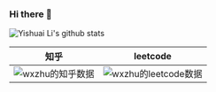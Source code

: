 ### Hi there 👋
![Yishuai Li's github stats](https://github-readme-stats.vercel.app/api?username=zhuwenxing&count_private=true&show_icons=true)



| 知乎    | leetcode   |
|-------------|-------------|
|![wxzhu的知乎数据](https://stats.justsong.cn/api/zhihu?username=zhu-wen-xing-52)|![wxzhu的leetcode数据](https://stats.justsong.cn/api/leetcode?username=wxzz&cn=true)|





<!--
**zhuwenxing/zhuwenxing** is a ✨ _special_ ✨ repository because its `README.md` (this file) appears on your GitHub profile.

Here are some ideas to get you started:

- 🔭 I’m currently working on ...
- 🌱 I’m currently learning ...
- 👯 I’m looking to collaborate on ...
- 🤔 I’m looking for help with ...
- 💬 Ask me about ...
- 📫 How to reach me: ...
- 😄 Pronouns: ...
- ⚡ Fun fact: ...
-->

